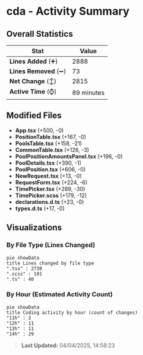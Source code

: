 # cda - Activity Summary 

## Overall Statistics

| Stat                   | Value                                                             |
| ---------------------- | ----------------------------------------------------------------- |
| **Lines Added** (➕)   | 2888                                          |
| **Lines Removed** (➖) | 73                                        |
| **Net Change** (↕)    | 2815                |
| **Active Time** (⌚)   | 89 minutes |


## Modified Files
- **App.tsx** (+500, -0)
- **PositionTable.tsx** (+167, -0)
- **PoolsTable.tsx** (+158, -21)
- **CommonTable.tsx** (+126, -3)
- **PoolPositionAmountsPanel.tsx** (+196, -0)
- **PoolDetails.tsx** (+390, -1)
- **PoolPosition.tsx** (+606, -0)
- **NewRequest.tsx** (+13, -0)
- **RequestForm.tsx** (+224, -6)
- **TimePicker.tsx** (+289, -30)
- **TimePicker.scss** (+179, -12)
- **declarations.d.ts** (+23, -0)
- **types.d.ts** (+17, -0)

## Visualizations

### By File Type (Lines Changed)

```mermaid
pie showData
title Lines changed by file type
".tsx" : 2730
".scss" : 191
".ts" : 40
```

### By Hour (Estimated Activity Count)

```mermaid
pie showData
title Coding activity by hour (count of changes)
"11h" : 2
"12h" : 11
"13h" : 11
"14h" : 29
```


> **Last Updated:** 04/04/2025, 14:58:23